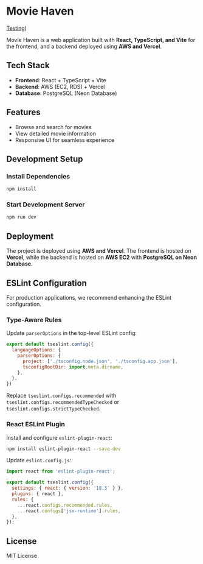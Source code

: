# Movie Haven

[Testing](https://gshadow2005.github.io/Movie-App-Frontend-Deploy/))

Movie Haven is a web application built with **React, TypeScript, and Vite** for the frontend, and a backend deployed using **AWS and Vercel**.

## Tech Stack

- **Frontend**: React + TypeScript + Vite
- **Backend**: AWS (EC2, RDS) + Vercel
- **Database**: PostgreSQL (Neon Database)

## Features

- Browse and search for movies
- View detailed movie information
- Responsive UI for seamless experience

## Development Setup

### Install Dependencies
```sh
npm install
```

### Start Development Server
```sh
npm run dev
```

## Deployment
The project is deployed using **AWS and Vercel**. The frontend is hosted on **Vercel**, while the backend is hosted on **AWS EC2** with **PostgreSQL on Neon Database**.

## ESLint Configuration
For production applications, we recommend enhancing the ESLint configuration.

### Type-Aware Rules
Update `parserOptions` in the top-level ESLint config:
```js
export default tseslint.config({
  languageOptions: {
    parserOptions: {
      project: ['./tsconfig.node.json', './tsconfig.app.json'],
      tsconfigRootDir: import.meta.dirname,
    },
  },
})
```

Replace `tseslint.configs.recommended` with `tseslint.configs.recommendedTypeChecked` or `tseslint.configs.strictTypeChecked`.

### React ESLint Plugin
Install and configure `eslint-plugin-react`:
```sh
npm install eslint-plugin-react --save-dev
```

Update `eslint.config.js`:
```js
import react from 'eslint-plugin-react';

export default tseslint.config({
  settings: { react: { version: '18.3' } },
  plugins: { react },
  rules: {
    ...react.configs.recommended.rules,
    ...react.configs['jsx-runtime'].rules,
  },
});
```

## License
MIT License
